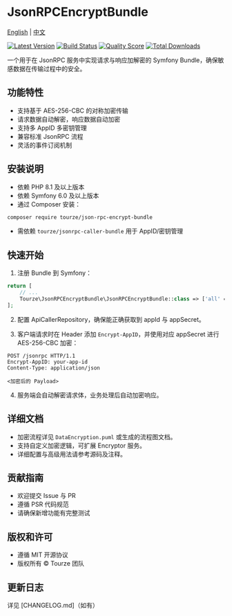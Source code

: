 # JsonRPCEncryptBundle

[English](README.md) | [中文](README.zh-CN.md)

[![Latest Version](https://img.shields.io/packagist/v/tourze/json-rpc-encrypt-bundle.svg?style=flat-square)](https://packagist.org/packages/tourze/json-rpc-encrypt-bundle)
[![Build Status](https://img.shields.io/travis/tourze/json-rpc-encrypt-bundle/master.svg?style=flat-square)](https://travis-ci.org/tourze/json-rpc-encrypt-bundle)
[![Quality Score](https://img.shields.io/scrutinizer/g/tourze/json-rpc-encrypt-bundle.svg?style=flat-square)](https://scrutinizer-ci.com/g/tourze/json-rpc-encrypt-bundle)
[![Total Downloads](https://img.shields.io/packagist/dt/tourze/json-rpc-encrypt-bundle.svg?style=flat-square)](https://packagist.org/packages/tourze/json-rpc-encrypt-bundle)

一个用于在 JsonRPC 服务中实现请求与响应加解密的 Symfony Bundle，确保敏感数据在传输过程中的安全。

## 功能特性

- 支持基于 AES-256-CBC 的对称加密传输
- 请求数据自动解密，响应数据自动加密
- 支持多 AppID 多密钥管理
- 兼容标准 JsonRPC 流程
- 灵活的事件订阅机制

## 安装说明

- 依赖 PHP 8.1 及以上版本
- 依赖 Symfony 6.0 及以上版本
- 通过 Composer 安装：

```bash
composer require tourze/json-rpc-encrypt-bundle
```

- 需依赖 `tourze/jsonrpc-caller-bundle` 用于 AppID/密钥管理

## 快速开始

1. 注册 Bundle 到 Symfony：

```php
return [
    // ...
    Tourze\JsonRPCEncryptBundle\JsonRPCEncryptBundle::class => ['all' => true],
];
```

2. 配置 ApiCallerRepository，确保能正确获取到 appId 与 appSecret。

3. 客户端请求时在 Header 添加 `Encrypt-AppID`，并使用对应 appSecret 进行 AES-256-CBC 加密：

```http
POST /jsonrpc HTTP/1.1
Encrypt-AppID: your-app-id
Content-Type: application/json

<加密后的 Payload>
```

4. 服务端会自动解密请求体，业务处理后自动加密响应。

## 详细文档

- 加密流程详见 `DataEncryption.puml` 或生成的流程图文档。
- 支持自定义加密逻辑，可扩展 Encryptor 服务。
- 详细配置与高级用法请参考源码及注释。

## 贡献指南

- 欢迎提交 Issue 与 PR
- 遵循 PSR 代码规范
- 请确保新增功能有完整测试

## 版权和许可

- 遵循 MIT 开源协议
- 版权所有 © Tourze 团队

## 更新日志

详见 [CHANGELOG.md]（如有）

